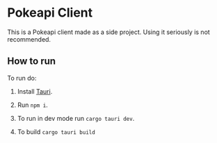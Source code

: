 # Pokeapi Client

This is a Pokeapi client made as a side project. Using it seriously is not recommended.

## How to run

To run do:

1. Install [Tauri](https://tauri.app/).

2. Run `npm i`.

3. To run in dev mode run `cargo tauri dev`.

4. To build `cargo tauri build`
